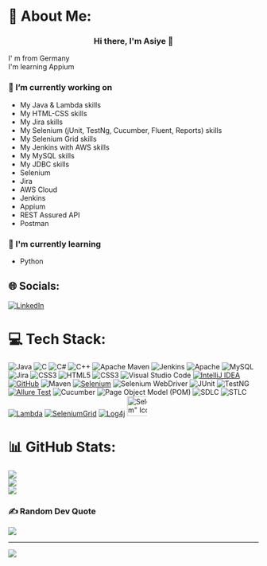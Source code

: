 # 💫 About Me:
<h3 align="center">
Hi there, I'm Asiye 👋
</h3>

I' m from Germany<br>
I'm learning Appium



### 🔭 I’m currently working on

- My Java & Lambda skills
- My HTML-CSS skills
- My Jira skills
- My Selenium (jUnit, TestNg, Cucumber, Fluent, Reports) skills
- My Selenium Grid skills
- My Jenkins with AWS skills
- My MySQL skills
- My JDBC skills
- Selenium
- Jira
- AWS Cloud
- Jenkins
- Appium
- REST Assured API
- Postman

### 🌱 I'm currently learning
- Python


## 🌐 Socials:
[![LinkedIn](https://img.shields.io/badge/LinkedIn-%230077B5.svg?logo=linkedin&logoColor=white)](https://www.linkedin.com/in/asiye-baytok/) 

# 💻 Tech Stack:
![Java](https://img.shields.io/badge/java-%23ED8B00.svg?style=for-the-badge&logo=java&logoColor=white) ![C](https://img.shields.io/badge/c-%2300599C.svg?style=for-the-badge&logo=c&logoColor=white) ![C#](https://img.shields.io/badge/c%23-%23239120.svg?style=for-the-badge&logo=c-sharp&logoColor=white) ![C++](https://img.shields.io/badge/c++-%2300599C.svg?style=for-the-badge&logo=c%2B%2B&logoColor=white) 
![Apache Maven](https://img.shields.io/badge/Apache%20Maven-C71A36?style=for-the-badge&logo=Apache%20Maven&logoColor=white) ![Jenkins](https://img.shields.io/badge/jenkins-%232C5263.svg?style=for-the-badge&logo=jenkins&logoColor=white) ![Apache](https://img.shields.io/badge/apache-%23D42029.svg?style=for-the-badge&logo=apache&logoColor=white) ![MySQL](https://img.shields.io/badge/mysql-%2300f.svg?style=for-the-badge&logo=mysql&logoColor=white) ![Jira](https://img.shields.io/badge/jira-%230A0FFF.svg?style=for-the-badge&logo=jira&logoColor=white) ![CSS3](https://img.shields.io/badge/css3-%231572B6.svg?style=for-the-badge&logo=css3&logoColor=white) ![HTML5](https://img.shields.io/badge/html5-%23E34F26.svg?style=for-the-badge&logo=html5&logoColor=white) 
![CSS3](https://img.shields.io/badge/css3-%231572B6.svg?style=for-the-badge&logo=css3&logoColor=white) 
![Visual Studio Code](https://img.shields.io/badge/Visual%20Studio%20Code-%230000FF.svg?style=for-the-badge&logo=visual-studio-code&logoColor=white)
[![IntelliJ IDEA](https://img.shields.io/badge/-IntelliJ%20IDEA-%23808080?style=for-the-badge&logo=IntelliJ%20IDEA&logoColor=white&labelColor=%23000000)](https://www.jetbrains.com/idea/)
[![GitHub](https://img.shields.io/badge/-GitHub-%23808080?style=for-the-badge&logo=GitHub&logoColor=white&labelColor=%23181717)](https://github.com/)
![Maven](https://img.shields.io/badge/Maven-%23FF0000.svg?style=for-the-badge&logo=apache-maven&logoColor=white)
[![Selenium](https://img.shields.io/badge/-Selenium-%23808080?style=for-the-badge&logo=Selenium&logoColor=white&labelColor=%2343B02A)](https://selenium.dev/)
![Selenium WebDriver](https://img.shields.io/badge/Selenium%20WebDriver-%23008000.svg?style=for-the-badge&logo=selenium&logoColor=white)
![JUnit](https://img.shields.io/badge/JUnit-%23FF6600.svg?style=for-the-badge&logo=junit5&logoColor=white)
![TestNG](https://img.shields.io/badge/TestNG-%23FF9900.svg?style=for-the-badge&logo=testng&logoColor=white)
[![Allure Test](https://img.shields.io/badge/Allure%20Test-%23ff66ff.svg?style=for-the-badge)](https://www.allure.com/)
![Cucumber](https://img.shields.io/badge/Cucumber-%23004d00.svg?style=for-the-badge&logo=cucumber&logoColor=white)
![Page Object Model (POM)](https://img.shields.io/badge/Page%20Object%20Model%20(POM)-%23006699.svg?style=for-the-badge)
![SDLC](https://img.shields.io/badge/SDLC-%2300cc00.svg?style=for-the-badge)
![STLC](https://img.shields.io/badge/STLC-%23ff66ff.svg?style=for-the-badge)
[![Lambda](https://img.shields.io/badge/Lambda-%23ff6600.svg?style=for-the-badge)](https://www.lambdatest.com/)
[![SeleniumGrid](https://img.shields.io/badge/Selenium%20Grid-%23000.svg?style=for-the-badge)](https://selenium.dev/documentation/en/grid/)
[![Log4j](https://img.shields.io/badge/Log4j-%230066cc.svg?style=for-the-badge)](https://logging.apache.org/log4j/2.x/)
<img src="https://static-00.iconduck.com/assets.00/selenium-icon-512x496-obrnvg2v.png" jsaction="VQAsE" class="r48jcc pT0Scc iPVvYb" style="max-width: 40px; height:40px; margin: 0px; width: 70px;" alt="Selenium&quot; Icon - Download for free – Iconduck" jsname="kn3ccd" data-ilt="1688656347572">

# 📊 GitHub Stats:
![](https://github-readme-stats.vercel.app/api?username=Asybytk&theme=monokai&hide_border=false&include_all_commits=true&count_private=true)<br/>
![](https://github-readme-streak-stats.herokuapp.com/?user=Asybytk&theme=monokai&hide_border=false)<br/>
![](https://github-readme-stats.vercel.app/api/top-langs/?username=Asybytk&theme=monokai&hide_border=false&include_all_commits=true&count_private=true&layout=compact)

### ✍️ Random Dev Quote
![](https://quotes-github-readme.vercel.app/api?type=horizontal&theme=radical)

---
[![](https://visitcount.itsvg.in/api?id=Asybytk&icon=0&color=0)](https://visitcount.itsvg.in)

<!-- Proudly created with GPRM ( https://gprm.itsvg.in ) -->
